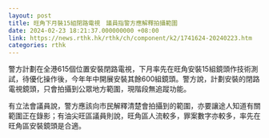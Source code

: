 ```yaml
---
layout: post
title: 旺角下月裝15組閉路電視　議員指警方應解釋拍攝範圍
date: 2024-02-23 18:21:37.000000000 +08:00
link: https://news.rthk.hk/rthk/ch/component/k2/1741624-20240223.htm
categories: rthk
---
```


警方計劃在全港615個位置安裝閉路電視，下月率先在旺角安裝15組鏡頭作技術測試，待優化操作後，今年年中開展安裝其餘600組鏡頭。警方說，計劃安裝的閉路電視鏡頭，只會拍攝到公眾地方範圍，現階段無追蹤功能。

有立法會議員說，警方應該向市民解釋清楚會拍攝到的範圍，亦要讓途人知道有關範圍正在錄影；有油尖旺區議員則說，旺角區人流較多，罪案數字亦較多，率先在旺角區安裝鏡頭是合適。
